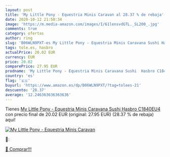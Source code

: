 ```yaml
---
layout: post
title: 'My Little Pony - Equestria Minis Caravan al 28.37 % de rebaja'
date: 2020-10-12 21:50:34
image: 'https://m.media-amazon.com/images/I/61lensvdGTL._SL200_.jpg'
comments: true
category: ofertas
author: ring
slug: 'B06WLN9PXT-es My Little Pony - Equestria Minis Caravana Sushi Hasbro...'
tags: tole.es, hasbro
actualPrice: 20.02 EUR
currency: EUR
price: 20.02
comparePrice: 27.95 EUR
prodname: 'My Little Pony - Equestria Minis Caravana Sushi  Hasbro C1840EU4 '
country: 'es'
flag: '🇪🇸'
buyurl: 'https://www.amazon.es/dp/B06WLN9PXT/?tag=tolees-21'
descuento: '28.37'
average: '12.246363636363636'
---
```


Tienes [My Little Pony - Equestria Minis Caravana Sushi  Hasbro C1840EU4 ](https://www.amazon.es/dp/B06WLN9PXT/?tag=tolees-21) con precio final de  20.02 EUR (original: 27.95 EUR) (28.37 %  de rebaja) aqui!

[![My Little Pony - Equestria Minis Caravan](https://m.media-amazon.com/images/I/61lensvdGTL._SL200_.jpg)](https://www.amazon.es/dp/B06WLN9PXT/?tag=tolees-21)

🔎:


[🛒 Comprar!!!](https://www.amazon.es/dp/B06WLN9PXT/?tag=tolees-21)
